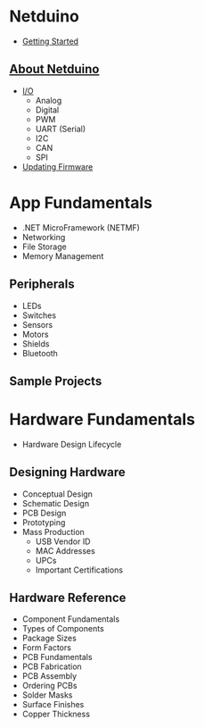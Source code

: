 # Netduino
 * [Getting Started](Legacy_Netduino/Getting_Started)

## [About Netduino](Legacy_Netduino/About)
 * [I/O](Legacy_Netduino/About/Input_Output)
   * Analog
   * Digital
   * PWM
   * UART (Serial)
   * I2C
   * CAN
   * SPI
 * [Updating Firmware](Legacy_Netduino/About/Updating_Firmware)

# App Fundamentals
 * .NET MicroFramework (NETMF)
 * Networking
 * File Storage
 * Memory Management

## Peripherals
 * LEDs
 * Switches
 * Sensors
 * Motors
 * Shields
 * Bluetooth

## Sample Projects

# Hardware Fundamentals
 * Hardware Design Lifecycle

## Designing Hardware

 * Conceptual Design
 * Schematic Design
 * PCB Design
 * Prototyping
 * Mass Production
 	* USB Vendor ID
 	* MAC Addresses
 	* UPCs
 	* Important Certifications

## Hardware Reference

 * Component Fundamentals
  * Types of Components
  * Package Sizes
  * Form Factors
 * PCB Fundamentals
  * PCB Fabrication
  * PCB Assembly
  * Ordering PCBs
  * Solder Masks
  * Surface Finishes
  * Copper Thickness

 
